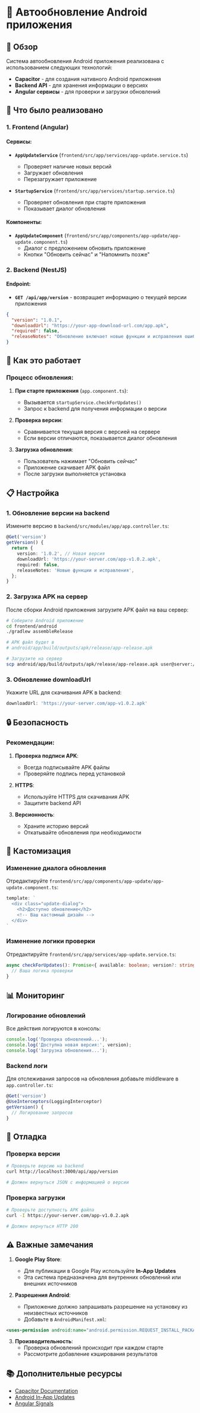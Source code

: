# 📱 Автообновление Android приложения

## 🎯 Обзор

Система автообновления Android приложения реализована с использованием следующих технологий:
- **Capacitor** - для создания нативного Android приложения
- **Backend API** - для хранения информации о версиях
- **Angular сервисы** - для проверки и загрузки обновлений

## 🔧 Что было реализовано

### 1. Frontend (Angular)

#### Сервисы:
- **`AppUpdateService`** (`frontend/src/app/services/app-update.service.ts`)
  - Проверяет наличие новых версий
  - Загружает обновления
  - Перезагружает приложение

- **`StartupService`** (`frontend/src/app/services/startup.service.ts`)
  - Проверяет обновления при старте приложения
  - Показывает диалог обновления

#### Компоненты:
- **`AppUpdateComponent`** (`frontend/src/app/components/app-update/app-update.component.ts`)
  - Диалог с предложением обновить приложение
  - Кнопки "Обновить сейчас" и "Напомнить позже"

### 2. Backend (NestJS)

#### Endpoint:
- **`GET /api/app/version`** - возвращает информацию о текущей версии приложения

```json
{
  "version": "1.0.1",
  "downloadUrl": "https://your-app-download-url.com/app.apk",
  "required": false,
  "releaseNotes": "Обновление включает новые функции и исправления ошибок."
}
```

## 🚀 Как это работает

### Процесс обновления:

1. **При старте приложения** (`app.component.ts`):
   - Вызывается `startupService.checkForUpdates()`
   - Запрос к backend для получения информации о версии

2. **Проверка версии**:
   - Сравнивается текущая версия с версией на сервере
   - Если версии отличаются, показывается диалог обновления

3. **Загрузка обновления**:
   - Пользователь нажимает "Обновить сейчас"
   - Приложение скачивает APK файл
   - После загрузки выполняется установка

## 📋 Настройка

### 1. Обновление версии на backend

Измените версию в `backend/src/modules/app/app.controller.ts`:

```typescript
@Get('version')
getVersion() {
  return {
    version: '1.0.2', // Новая версия
    downloadUrl: 'https://your-server.com/app-v1.0.2.apk',
    required: false,
    releaseNotes: 'Новые функции и исправления',
  };
}
```

### 2. Загрузка APK на сервер

После сборки Android приложения загрузите APK файл на ваш сервер:

```bash
# Соберите Android приложение
cd frontend/android
./gradlew assembleRelease

# APK файл будет в
# android/app/build/outputs/apk/release/app-release.apk

# Загрузите на сервер
scp android/app/build/outputs/apk/release/app-release.apk user@server:/var/www/app-v1.0.2.apk
```

### 3. Обновление downloadUrl

Укажите URL для скачивания APK в backend:

```typescript
downloadUrl: 'https://your-server.com/app-v1.0.2.apk'
```

## 🔒 Безопасность

### Рекомендации:

1. **Проверка подписи APK**:
   - Всегда подписывайте APK файлы
   - Проверяйте подпись перед установкой

2. **HTTPS**:
   - Используйте HTTPS для скачивания APK
   - Защитите backend API

3. **Версионность**:
   - Храните историю версий
   - Откатывайте обновления при необходимости

## 🎨 Кастомизация

### Изменение диалога обновления

Отредактируйте `frontend/src/app/components/app-update/app-update.component.ts`:

```typescript
template: `
  <div class="update-dialog">
    <h2>Доступно обновление</h2>
    <!-- Ваш кастомный дизайн -->
  </div>
`
```

### Изменение логики проверки

Отредактируйте `frontend/src/app/services/app-update.service.ts`:

```typescript
async checkForUpdates(): Promise<{ available: boolean; version?: string; url?: string }> {
  // Ваша логика проверки
}
```

## 📊 Мониторинг

### Логирование обновлений

Все действия логируются в консоль:

```typescript
console.log('Проверка обновлений...');
console.log('Доступна новая версия:', version);
console.log('Загрузка обновления...');
```

### Backend логи

Для отслеживания запросов на обновления добавьте middleware в `app.controller.ts`:

```typescript
@Get('version')
@UseInterceptors(LoggingInterceptor)
getVersion() {
  // Логирование запросов
}
```

## 🐛 Отладка

### Проверка версии

```bash
# Проверьте версию на backend
curl http://localhost:3000/api/app/version

# Должен вернуться JSON с информацией о версии
```

### Проверка загрузки

```bash
# Проверьте доступность APK файла
curl -I https://your-server.com/app-v1.0.2.apk

# Должен вернуться HTTP 200
```

## ⚠️ Важные замечания

1. **Google Play Store**:
   - Для публикации в Google Play используйте **In-App Updates**
   - Эта система предназначена для внутренних обновлений или внешних источников

2. **Разрешения Android**:
   - Приложение должно запрашивать разрешение на установку из неизвестных источников
   - Добавьте в `AndroidManifest.xml`:

```xml
<uses-permission android:name="android.permission.REQUEST_INSTALL_PACKAGES" />
```

3. **Производительность**:
   - Проверка обновлений происходит при каждом старте
   - Рассмотрите добавление кэширования результатов

## 📚 Дополнительные ресурсы

- [Capacitor Documentation](https://capacitorjs.com/docs)
- [Android In-App Updates](https://developer.android.com/guide/play/core/in-app-updates)
- [Angular Signals](https://angular.dev/guide/signals)

